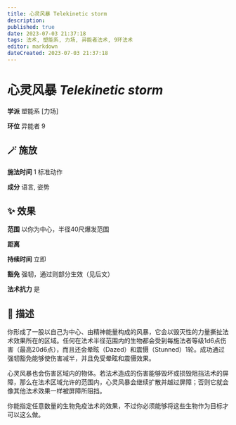 ```yaml
---
title: 心灵风暴 Telekinetic storm
description: 
published: true
date: 2023-07-03 21:37:18
tags: 法术, 塑能系, 力场, 异能者法术, 9环法术
editor: markdown
dateCreated: 2023-07-03 21:37:18
---
```


# **心灵风暴** *Telekinetic storm*

**学派** 塑能系 \[力场\] 

**环位** 异能者 9

## 🪄 施放

**施法时间** 1 标准动作

**成分** 语言, 姿势

## ✨ 效果  

**范围** 以你为中心，半径40尺爆发范围

**距离**   

**持续时间** 立即 

**豁免** 强韧，通过则部分生效（见后文）

**法术抗力** 是

## 📖 描述

你形成了一股以自己为中心、由精神能量构成的风暴，它会以毁灭性的力量撕扯法术效果所在的区域。任何在法术半径范围内的生物都会受到每施法者等级1d6点伤害（最高20d6点），而且还会晕眩（Dazed）和震慑（Stunned）1轮。成功通过强韧豁免能够使伤害减半，并且免受晕眩和震慑效果。

心灵风暴也会伤害区域内的物体。若法术造成的伤害能够毁坏或损毁阻挡法术的屏障，那么在法术区域允许的范围内，心灵风暴会继续扩散并越过屏障；否则它就会像其他法术效果一样被屏障所阻挡。

你能指定任意数量的生物免疫法术的效果，不过你必须能够将这些生物作为目标才可以这么做。
    